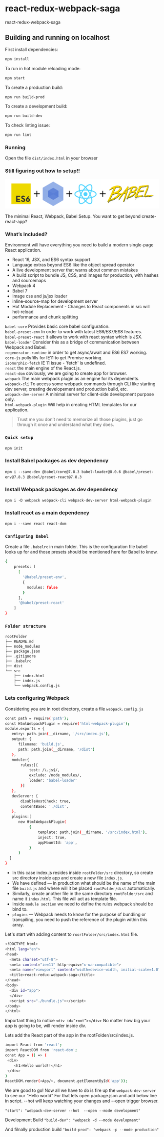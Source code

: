 # react-redux-webpack-saga

react-redux-webpack-saga

## Building and running on localhost

First install dependencies:

```sh
npm install
```

To run in hot module reloading mode:

```sh
npm start
```

To create a production build:

```sh
npm run build-prod
```

To create a development build:

```sh
npm run build-dev
```

To check linting issue:

```sh
npm run lint
```

### Running

Open the file `dist/index.html` in your browser

### Still figuring out how to setup!!

![Test Image 4](./src/assets/images/es6-webpack-react-babel.png)

The minimal React, Webpack, Babel Setup. You want to get beyond create-react-app?

### What’s Included?

Environment will have everything you need to build a modern single-page React application.<br>

* React 16, JSX, and ES6 syntax support
* Language extras beyond ES6 like the object spread operator
* A live development server that warns about common mistakes
* A build script to bundle JS, CSS, and images for production, with hashes and sourcemaps
* Webpack 4
* Babel 7
* Image css and js/jsx loader
* inline-source-map for development server 
* Hot Module Replacement - Changes to React components in src will hot-reload
* performance and chunk splitting 

`babel-core` Provides basic core babel configuration.<br>
`babel-preset-env` In order to work with latest ES6/ES7/ES8 features.<br>
`babel-preset-react` It allows to work with react syntax which is JSX.<br>
`babel-loader` Consider this as a bridge of communication between Webpack and Babel.<br>
`regenerator-runtime` in order to get async/await and ES6 ES7 working.<br>
`core-js` pollyfills for IE11 to get Promise working.<br>
`isomorphic-fetch` IE 11 issue - 'fetch' is undefined. <br>
`react` the main engine of the React.js.<br>
`react-dom` obviously, we are going to create app for browser.<br>
`webpack` The main webpack plugin as an engine for its dependents.<br>
`webpack-cli` To access some webpack commands through CLI like starting dev server, creating developement and production build, etc.<br>
`webpack-dev-server` A minimal server for client-side development purpose only.<br>
`html-webpack-plugin` Will help in creating HTML templates for our application.<br>

>Trust me you don’t need to memorize all those plugins, just go through it once and understand what they does.

### `Quick setup`
`npm init`

### Install Babel packages as dev dependency
`npm i --save-dev @babel/core@7.8.3 babel-loader@8.0.6 @babel/preset-env@7.8.3 @babel/preset-react@7.8.3`

### Install Webpack packages as dev dependency
`npm i -D webpack webpack-cli webpack-dev-server html-webpack-plugin`

### Install react as a main dependency
`npm i --save react react-dom`

### `Configuring Babel`
Create a file `.babelrc` in main folder. This is the configuration file babel looks up for and those presets should be mentioned here for Babel to know.

```sh
{
    presets: [
      [
        '@babel/preset-env',
        {
          modules: false
        }
      ],
      '@babel/preset-react'
    ]
}
```

### `Folder structure`
```
rootFolder
├── README.md
├── node_modules
├── package.json
├── .gitignore
├── .babelrc
├── dist
└── src
    ├── index.html
    ├── index.js
    └── webpack.config.js
```
### Lets configuring Webpack
Considering you are in root directory, create a file `webpack.config.js` 

 ```sh
const path = require('path');
const HtmlWebpackPlugin = require('html-webpack-plugin');
module.exports = {
    entry: path.join(__dirname, '/src/index.js'),
    output: {
       filename: 'build.js',
       path: path.join(__dirname, '/dist')
    },
    module:{
        rules:[{
            test: /\.js$/,
            exclude: /node_modules/,
            loader: 'babel-loader'
        }]
    },
    devServer: {
        disableHostCheck: true,
        contentBase: './dist',
    },
    plugins:[
       new HtmlWebpackPlugin(
            {
                template: path.join(__dirname, '/src/index.html'),
                inject: true,
                appMountId: 'app',
            }
       )
   ]
}
```
- In this case index.js resides inside `rootFolder/src` directory, so create src directory inside app and create a new file `index.js`.
- We have defined — in production what should be the name of the main file `build.js` and where will it be placed `rootFolder/dist` automatically.
- Similarly, create another file in the same directory `rootFolder/src` and name it `index.html`. This file will act as template file.
- Inside `module section` we need to define the rules webpack should be bind to.
- `plugins` — Webpack needs to know for the purpose of bundling or transpiling, you need to push the reference of the plugin within this array.

Let's start with adding content to `roortFolder/src/index.html` file.

 ```sh
<!DOCTYPE html>
<html lang="en">
 <head>
   <meta charset="utf-8">
   <meta content="ie=11" http-equiv="x-ua-compatible">
   <meta name="viewport" content="width=device-width, initial-scale=1.0">
   <title>react-redux-webpack-saga</title>
 </head>
 <body>
   <div id="app">
   </div>
   <script src="./bundle.js"></script>
 </body>
</html>
```
Important thing to notice `<div id=”root”></div>` No matter how big your app is going to be, will render inside div.

Lets add the React part of the app in the rootFolder/src/index.js.

 ```sh
import React from 'react';
import ReactDOM from 'react-dom';
const App = () => (
  <div>
     <h1>Hello world!!</h1>
  </div>
)
ReactDOM.render(<App/>, document.getElementById('app'));
 ```
We are good to go! Now all we have to do is fire up the `webpack-dev-server` to see our “Hello world” For that lets open package.json and add below line in script. --hot will keep watching your changes and --open trigger browser.

`"start": "webpack-dev-server --hot  --open --mode development"` 

Development Build
`"build-dev": "webpack -d --mode development"`

And filnally production build
`"build-prod": "webpack -p --mode production"`
